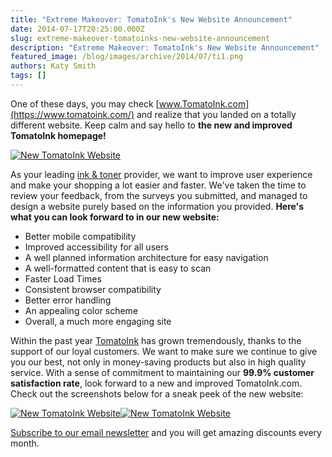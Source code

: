 ```yaml
---
title: "Extreme Makeover: TomatoInk's New Website Announcement"
date: 2014-07-17T20:25:00.000Z
slug: extreme-makeover-tomatoinks-new-website-announcement
description: "Extreme Makeover: TomatoInk's New Website Announcement"
featured_image: /blog/images/archive/2014/07/ti1.png
authors: Katy Smith
tags: []
---
```


One of these days, you may check [www.TomatoInk.com](https://www.tomatoink.com/) and realize that you landed on a totally different website. Keep calm and say hello to **the new and improved TomatoInk homepage!**

[![New TomatoInk Website](/blog/images/archive/2014/07/ti1.png)](/blog/images/archive/2014/07/ti1.png)

As your leading [ink & toner](https://www.tomatoink.com/) provider, we want to improve user experience and make your shopping a lot easier and faster. We've taken the time to review your feedback, from the surveys you submitted, and managed to design a website purely based on the information you provided. **Here's what you can look forward to in our new website:**

* Better mobile compatibility
* Improved accessibility for all users
* A well planned information architecture for easy navigation
* A well-formatted content that is easy to scan
* Faster Load Times
* Consistent browser compatibility
* Better error handling
* An appealing color scheme
* Overall, a much more engaging site

Within the past year [TomatoInk](https://www.tomatoink.com/) has grown tremendously, thanks to the support of our loyal customers. We want to make sure we continue to give you our best, not only in money-saving products but also in high quality service. With a sense of commitment to maintaining our **99.9% customer satisfaction rate**, look forward to a new and improved TomatoInk.com. Check out the screenshots below for a sneak peek of the new website:

[![New TomatoInk Website](/blog/images/archive/2014/07/ti2.png)](/blog/images/archive/2014/07/ti2.png)[![New TomatoInk Website](/blog/images/archive/2014/07/ti3.png) ](/blog/images/archive/2014/07/ti3.png)

[Subscribe to our email newsletter](https://www.tomatoink.com/welcome/subscribe) and you will get amazing discounts every month.